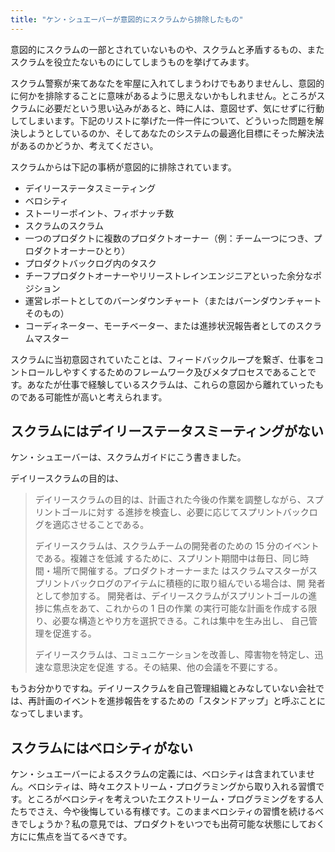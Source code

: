 ```yaml
---
title: "ケン・シュエーバーが意図的にスクラムから排除したもの"
---
```


意図的にスクラムの一部とされていないものや、スクラムと矛盾するもの、またスクラムを役立たないものにしてしまうものを挙げてみます。

スクラム警察が来てあなたを牢屋に入れてしまうわけでもありませんし、意図的に何かを排除することに意味があるように思えないかもしれません。ところがスクラムに必要だという思い込みがあると、時に人は、意図せず、気にせずに行動してしまいます。下記のリストに挙げた一件一件について、どういった問題を解決しようとしているのか、そしてあなたのシステムの最適化目標にそった解決法があるのかどうか、考えてください。

スクラムからは下記の事柄が意図的に排除されています。

* デイリーステータスミーティング
* ベロシティ
* ストーリーポイント、フィボナッチ数
* スクラムのスクラム
* 一つのプロダクトに複数のプロダクトオーナー（例：チーム一つにつき、プロダクトオーナーひとり）
* プロダクトバックログ内のタスク
* チーフプロダクトオーナーやリリーストレインエンジニアといった余分なポジション
* 運営レポートとしてのバーンダウンチャート（またはバーンダウンチャートそのもの）
* コーディネーター、モーチベーター、または進捗状況報告者としてのスクラムマスター

スクラムに当初意図されていたことは、フィードバックループを繋ぎ、仕事をコントロールしやすくするためのフレームワーク及びメタプロセスであることです。あなたが仕事で経験しているスクラムは、これらの意図から離れていったものである可能性が高いと考えられます。


## スクラムにはデイリーステータスミーティングがない

ケン・シュエーバーは、スクラムガイドにこう書きました。

デイリースクラムの目的は、

>  デイリースクラムの目的は、計画された今後の作業を調整しながら、スプリントゴールに対す る進捗を検査し、必要に応じてスプリントバックログを適応させることである。
>
> デイリースクラムは、スクラムチームの開発者のための 15 分のイベントである。複雑さを低減 するために、スプリント期間中は毎日、同じ時間・場所で開催する。プロダクトオーナーまた はスクラムマスターがスプリントバックログのアイテムに積極的に取り組んでいる場合は、開 発者として参加する。
> 開発者は、デイリースクラムがスプリントゴールの進捗に焦点をあて、これからの 1 日の作業 の実行可能な計画を作成する限り、必要な構造とやり方を選択できる。これは集中を生み出し、 自己管理を促進する。
>
>  デイリースクラムは、コミュニケーションを改善し、障害物を特定し、迅速な意思決定を促進 する。その結果、他の会議を不要にする。

もうお分かりですね。デイリースクラムを自己管理組織とみなしていない会社では、再計画のイベントを進捗報告をするための「スタンドアップ」と呼ぶことになってしまいます。

## スクラムにはベロシティがない

ケン・シュエーバーによるスクラムの定義には、ベロシティは含まれていません。ベロシティは、時々エクストリーム・プログラミングから取り入れる習慣です。ところがベロシティを考えついたエクストリーム・プログラミングをする人たちでさえ、今や後悔している有様です。このままベロシティの習慣を続けるべきでしょうか？私の意見では、プロダクトをいつでも出荷可能な状態にしておく方にに焦点を当てるべきです。
